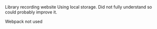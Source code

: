 Library recording website
Using local storage. Did not fully understand so could probably improve it.

Webpack not used


